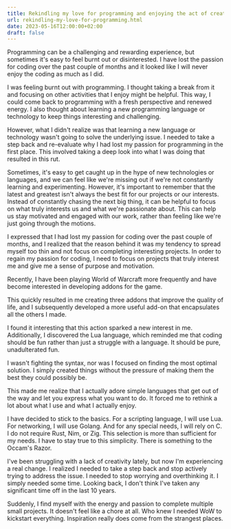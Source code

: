 ```yaml
---
title: Rekindling my love for programming and enjoying the act of creating
url: rekindling-my-love-for-programming.html
date: 2023-05-16T12:00:00+02:00
draft: false
---
```


Programming can be a challenging and rewarding experience, but sometimes it's
easy to feel burnt out or disinterested. I have lost the passion for coding over
the past couple of months and it looked like I will never enjoy the coding as
much as I did.

I was feeling burnt out with programming. I thought taking a break from it and
focusing on other activities that I enjoy might be helpful. This way, I could
come back to programming with a fresh perspective and renewed energy.  I also
thought about learning a new programming language or technology to keep things
interesting and challenging.

However, what I didn't realize was that learning a new language or technology
wasn't going to solve the underlying issue. I needed to take a step back and
re-evaluate why I had lost my passion for programming in the first place.  This
involved taking a deep look into what I was doing that resulted in this rut.

Sometimes, it's easy to get caught up in the hype of new technologies or
languages, and we can feel like we're missing out if we're not constantly
learning and experimenting. However, it's important to remember that the latest
and greatest isn't always the best fit for our projects or our
interests. Instead of constantly chasing the next big thing, it can be helpful
to focus on what truly interests us and what we're passionate about. This can
help us stay motivated and engaged with our work, rather than feeling like we're
just going through the motions.

I expressed that I had lost my passion for coding over the past couple of
months, and I realized that the reason behind it was my tendency to spread
myself too thin and not focus on completing interesting projects. In order to
regain my passion for coding, I need to focus on projects that truly interest me
and give me a sense of purpose and motivation.

Recently, I have been playing World of Warcraft more frequently and have become
interested in developing addons for the game.

This quickly resulted in me creating three addons that improve the quality of
life, and I subsequently developed a more useful add-on that encapsulates all
the others I made.

I found it interesting that this action sparked a new interest in me.
Additionally, I discovered the Lua language, which reminded me that coding
should be fun rather than just a struggle with a language. It should be pure,
unadulterated fun.

I wasn't fighting the syntax, nor was I focused on finding the most optimal
solution. I simply created things without the pressure of making them the best
they could possibly be.

This made me realize that I actually adore simple languages that get out of the
way and let you express what you want to do. It forced me to rethink a lot about
what I use and what I actually enjoy.

I have decided to stick to the basics. For a scripting language, I will use
Lua. For networking, I will use Golang. And for any special needs, I will rely
on C. I do not require Rust, Nim, or Zig. This selection is more than sufficient
for my needs. I have to stay true to this simplicity. There is something to the
Occam's Razor.

I've been struggling with a lack of creativity lately, but now I'm experiencing
a real change. I realized I needed to take a step back and stop actively trying
to address the issue. I needed to stop worrying and overthinking it. I simply
needed some time. Looking back, I don't think I've taken any significant time
off in the last 10 years.

Suddenly, I find myself with the energy and passion to complete multiple small
projects. It doesn't feel like a chore at all. Who knew I needed WoW to
kickstart everything. Inspiration really does come from the strangest places.
